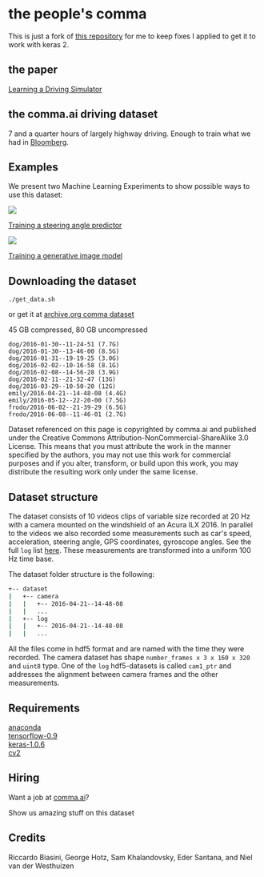 # the people's comma

This is just a fork of [this repository](https://github.com/commaai/research)
for me to keep fixes I applied to get it to work with keras 2.

## the paper

[Learning a Driving Simulator](http://arxiv.org/abs/1608.01230)

## the comma.ai driving dataset

7 and a quarter hours of largely highway driving. Enough to train what we had in [Bloomberg](http://www.bloomberg.com/features/2015-george-hotz-self-driving-car/).

## Examples

We present two Machine Learning Experiments to show
possible ways to use this dataset:


<img src="./images/selfsteer.gif">

[Training a steering angle predictor](SelfSteering.md)


<img src="./images/drive_simulator.gif">

[Training a generative image model](DriveSim.md)

## Downloading the dataset

```
./get_data.sh
```

or get it at [archive.org comma dataset](https://archive.org/details/comma-dataset)

45 GB compressed, 80 GB uncompressed

```
dog/2016-01-30--11-24-51 (7.7G)
dog/2016-01-30--13-46-00 (8.5G)
dog/2016-01-31--19-19-25 (3.0G)
dog/2016-02-02--10-16-58 (8.1G)
dog/2016-02-08--14-56-28 (3.9G)
dog/2016-02-11--21-32-47 (13G)
dog/2016-03-29--10-50-20 (12G)
emily/2016-04-21--14-48-08 (4.4G)
emily/2016-05-12--22-20-00 (7.5G)
frodo/2016-06-02--21-39-29 (6.5G)
frodo/2016-06-08--11-46-01 (2.7G)
```

Dataset referenced on this page is copyrighted by comma.ai and published under the Creative Commons Attribution-NonCommercial-ShareAlike 3.0 License. This means that you must attribute the work in the manner specified by the authors, you may not use this work for commercial purposes and if you alter, transform, or build upon this work, you may distribute the resulting work only under the same license.

## Dataset structure
The dataset consists of 10 videos clips of variable size recorded at 20 Hz
with a camera mounted on the windshield of an Acura ILX 2016. In parallel to the videos
we also recorded some measurements such as car's speed, acceleration,
steering angle, GPS coordinates, gyroscope angles. See the full `log` list [here](Logs.md).
These measurements are transformed into a uniform 100 Hz time base.

The dataset folder structure is the following:
```bash
+-- dataset
|   +-- camera
|   |   +-- 2016-04-21--14-48-08
|   |   ...
|   +-- log
|   |   +-- 2016-04-21--14-48-08
|   |   ...
```

All the files come in hdf5 format and are named with the time they were recorded.
The camera dataset has shape `number_frames x 3 x 160 x 320` and `uint8` type.
One of the `log` hdf5-datasets is called `cam1_ptr` and addresses the alignment
between camera frames and the other measurements.

## Requirements
[anaconda](https://www.continuum.io/downloads)  
[tensorflow-0.9](https://github.com/tensorflow/tensorflow)  
[keras-1.0.6](https://github.com/fchollet/keras)  
[cv2](https://anaconda.org/menpo/opencv3)

## Hiring

Want a job at [comma.ai](http://comma.ai)?

Show us amazing stuff on this dataset

## Credits

Riccardo Biasini, George Hotz, Sam Khalandovsky, Eder Santana, and Niel van der Westhuizen
